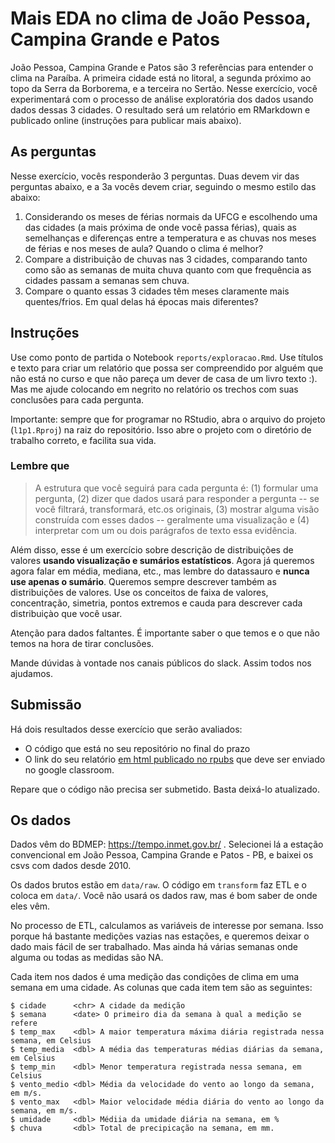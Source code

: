 # Mais EDA no clima de João Pessoa, Campina Grande e Patos

João Pessoa, Campina Grande e Patos são 3 referências para entender o clima na Paraíba. A primeira cidade está no litoral, a segunda próximo ao topo da Serra da Borborema, e a terceira no Sertão. Nesse exercício, você experimentará com o processo de análise exploratória dos dados usando dados dessas 3 cidades. O resultado será um relatório em RMarkdown e publicado online (instruções para publicar mais abaixo).

## As perguntas
Nesse exercício, vocês responderão 3 perguntas. Duas devem vir das perguntas abaixo, e a 3a vocês devem criar, seguindo o mesmo estilo das abaixo:

1. Considerando os meses de férias normais da UFCG e escolhendo uma das cidades (a mais próxima de onde você passa férias), quais as semelhanças e diferenças entre a temperatura e as chuvas nos meses de férias e nos meses de aula? Quando o clima é melhor? 
2. Compare a distribuição de chuvas nas 3 cidades, comparando tanto como são as semanas de muita chuva quanto com que frequência as cidades passam a semanas sem chuva.
3. Compare o quanto essas 3 cidades têm meses claramente mais quentes/frios. Em qual delas há épocas mais diferentes?

## Instruções 

Use como ponto de partida o Notebook `reports/exploracao.Rmd`. Use títulos e texto para criar um relatório que possa ser compreendido por alguém que não está no curso e que não pareça um dever de casa de um livro texto :).  Mas me ajude colocando em negrito no relatório os trechos com suas conclusões para cada pergunta.

Importante: sempre que for programar no RStudio, abra o arquivo do projeto (`l1p1.Rproj`) na raiz do repositório. Isso abre o projeto com o diretório de trabalho correto, e facilita sua vida.

### Lembre que

> A estrutura que você seguirá para cada pergunta é: (1) formular uma pergunta, (2) dizer que dados usará para responder a pergunta -- se você filtrará, transformará, etc.os originais, (3) mostrar alguma visão construída com esses dados -- geralmente uma visualização e (4) interpretar com um ou dois parágrafos de texto essa evidência.

Além disso, esse é um exercício sobre descrição de distribuições de valores **usando visualização e sumários estatísticos**. Agora já queremos agora falar em média, mediana, etc., mas lembre do datassauro e **nunca use apenas o sumário**. Queremos sempre descrever também as distribuições de valores. Use os conceitos de faixa de valores, concentração, simetria, pontos extremos e cauda para descrever cada distribuiçào que você usar. 

Atenção para dados faltantes. É importante saber o que temos e o que não temos na hora de tirar conclusões.

Mande dúvidas à vontade nos canais públicos do slack. Assim todos nos ajudamos.

## Submissão

Há dois resultados desse exercício que serão avaliados:

* O código que está no seu repositório no final do prazo
* O link do seu relatório [em html publicado no rpubs](https://rpubs.com/about/getting-started) que deve ser enviado no google classroom.

Repare que o código não precisa ser submetido. Basta deixá-lo atualizado. 

## Os dados

Dados vêm do BDMEP: https://tempo.inmet.gov.br/ . Selecionei lá a estação convencional em João Pessoa, Campina Grande e Patos - PB, e baixei os csvs com dados desde 2010. 

Os dados brutos estão em `data/raw`. O código em `transform` faz ETL e o coloca em `data/`. Você não usará os dados raw, mas é bom saber de onde eles vêm.

No processo de ETL, calculamos as variáveis de interesse por semana. Isso porque há bastante medições vazias nas estações, e queremos deixar o dado mais fácil de ser trabalhado. Mas ainda há várias semanas onde alguma ou todas as medidas são NA.

Cada item nos dados é uma medição das condições de clima em uma semana em uma cidade. As colunas que cada item tem são as seguintes:

```
$ cidade      <chr> A cidade da medição
$ semana      <date> O primeiro dia da semana à qual a medição se refere
$ temp_max    <dbl> A maior temperatura máxima diária registrada nessa semana, em Celsius
$ temp_media  <dbl> A média das temperaturas médias diárias da semana, em Celsius
$ temp_min    <dbl> Menor temperatura registrada nessa semana, em Celsius
$ vento_medio <dbl> Média da velocidade do vento ao longo da semana, em m/s.
$ vento_max   <dbl> Maior velocidade média diária do vento ao longo da semana, em m/s.
$ umidade     <dbl> Médiia da umidade diária na semana, em %
$ chuva       <dbl> Total de precipicação na semana, em mm.
```
